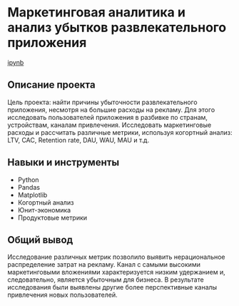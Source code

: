 # Маркетинговая аналитика и анализ убытков развлекательного приложения
[ipynb](https://github.com/AlisaLisaAlisa/Portfolio/blob/b74f3aa2958e4bb5b5517280b2d34aecee68127a/Marketing%20and%20loss%20analysis/Marketing_and_loss_analysis.ipynb)
## Описание проекта
Цель проекта: найти причины убыточности развлекательного приложения, несмотря на большие расходы на рекламу. Для этого исследовать 
пользователей приложения в разбивке по странам, устройствам, каналам привлечения. Исследовать маркетинговые расходы и рассчитать 
различные метрики, используя когортный анализ: LTV, CAC, Retention rate, DAU, WAU, MAU и т.д.
## Навыки и инструменты
- Python
- Pandas
- Matplotlib
- Когортный анализ
- Юнит-экономика
- Продуктовые метрики
## Общий вывод
Исследование различных метрик позволило выявить нерациональное распределение затрат на рекламу. 
Канал с самыми высокими маркетинговыми вложениями характеризуется низким удержанием и, следовательно, является убыточным для бизнеса. 
В результате исследования были выявлены другие более перспективные каналы привлечения новых пользователей.
